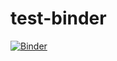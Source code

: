 # test-binder

[![Binder](https://binder.let.ethz.ch/badge_logo.svg)](https://binder.let.ethz.ch/v2/gh/scottza/test-binder/HEAD)
